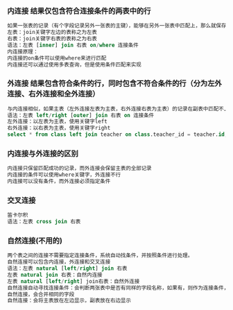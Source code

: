### 内连接 结果仅包含符合连接条件的两表中的行
```sql
如果一张表的记录（有个字段记录另外一张表的主键），能够在另外一张表中匹配上，那么就保存，否则就不保存。
左表：join关键字左边的表称之为左表
右表：join关键字右表的表称之为右表
语法：左表 [inner] join 右表 on/where 连接条件
内连接原理：
内连接的on条件可以使用where来进行匹配
内连接还可以通过使用多表查询，但是使用条件匹配来实现
```

### 外连接 结果包含符合条件的行，同时包含不符合条件的行（分为左外连接、右外连接和全外连接）

```sql
与内连接相似，如果主表（左外连接左表为主表，右外连接右表为主表）的记录在副表中匹配不上，那么该记录依然保留，只是副表字段都置空
语法：左表 left/right [outer] join 右表 on 连接条件
左外连接：以左表为主表，使用关键字left
右外连接：以右表为主表，使用关键字right
select * from class left join teacher on class.teacher_id = teacher.id;
```

### 内连接与外连接的区别
```sql
内连接只保留匹配成功的记录，而外连接会保留主表的全部记录
内连接的条件可以使用where关键字，外连接不行
内连接可以没有条件，而外连接必须指定条件
```

### 交叉连接
```sql
笛卡尔积
语法：左表 cross join 右表
```

### 自然连接(不用的)
```sql
两个表之间的连接不需要指定连接条件，系统自动找条件，并按照条件进行处理。
自然连接可以包含内连接，外连接和交叉连接
语法：左表 natural [left/right] join 右表
左表 natural join 右表：自然内连接
左表 natural [left/right] join右表：自然外连接
自然连接自动寻找连接条件：会判断两张表中是否有同样的字段名称，如果有，则作为连接条件，否则就没有条件
自然连接，会合并相同的字段
自然连接：会将主表放在左边显示，副表放在右边显示
```
